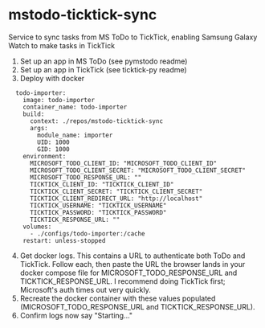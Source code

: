 # mstodo-ticktick-sync
Service to sync tasks from MS ToDo to TickTick, enabling Samsung Galaxy Watch to make tasks in TickTick

1. Set up an app in MS ToDo (see pymstodo readme)
2. Set up an app in TickTick (see ticktick-py readme)
3. Deploy with docker
```
  todo-importer:
    image: todo-importer
    container_name: todo-importer
    build:
      context: ./repos/mstodo-ticktick-sync
      args:
        module_name: importer
        UID: 1000
        GID: 1000
    environment:
      MICROSOFT_TODO_CLIENT_ID: "MICROSOFT_TODO_CLIENT_ID"
      MICROSOFT_TODO_CLIENT_SECRET: "MICROSOFT_TODO_CLIENT_SECRET"
      MICROSOFT_TODO_RESPONSE_URL: ""
      TICKTICK_CLIENT_ID: "TICKTICK_CLIENT_ID"
      TICKTICK_CLIENT_SECRET: "TICKTICK_CLIENT_SECRET"
      TICKTICK_CLIENT_REDIRECT_URL: "http://localhost"
      TICKTICK_USERNAME: "TICKTICK_USERNAME"
      TICKTICK_PASSWORD: "TICKTICK_PASSWORD"
      TICKTICK_RESPONSE_URL: ""
    volumes:
      - ./configs/todo-importer:/cache
    restart: unless-stopped
 ```
 4. Get docker logs. This contains a URL to authenticate both ToDo and TickTick. Follow each, then paste the URL the browser lands in your docker compose file for MICROSOFT_TODO_RESPONSE_URL and TICKTICK_RESPONSE_URL. I recommend doing TickTick first; Microsoft's auth times out very quickly.
 5. Recreate the docker container with these values populated (MICROSOFT_TODO_RESPONSE_URL and TICKTICK_RESPONSE_URL).
 6. Confirm logs now say "Starting..."
 
